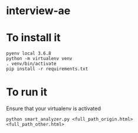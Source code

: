 # interview-ae
# To install it
```
pyenv local 3.6.8
python -m virtualenv venv
. venv/bin/activate
pip install -r requirements.txt
```

# To run it
Ensure that your virtualenv is activated
```
python smart_analyzer.py <full_path_origin.html> <full_path_other.html>
```
